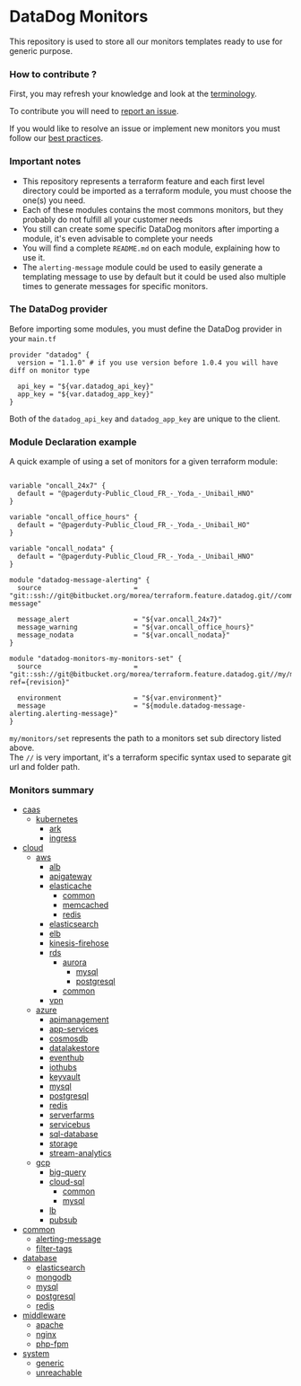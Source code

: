 # DataDog Monitors #

This repository is used to store all our monitors templates ready to use for generic purpose.

### How to contribute ? ###

First, you may refresh your knowledge and look at the [terminology](https://confluence.fr.clara.net/display/DAT/Getting+started).

To contribute you will need to [report an issue](https://confluence.fr.clara.net/display/DAT/Project+and+Workflow).

If you would like to resolve an issue or implement new monitors you must follow our [best practices](https://confluence.fr.clara.net/display/DAT/Templates+monitors).

### Important notes ###

* This repository represents a terraform feature and each first level directory could be imported as a terraform module, you must choose the one(s) you need.
* Each of these modules contains the most commons monitors, but they probably do not fulfill all your customer needs
* You still can create some specific DataDog monitors after importing a module, it's even advisable to complete your needs
* You will find a complete `README.md` on each module, explaining how to use it.
* The `alerting-message` module could be used to easily generate a templating message to use by default but it could be used also multiple times to generate messages for specific monitors.

### The DataDog provider ###

Before importing some modules, you must define the DataDog provider in your `main.tf`

```
provider "datadog" {
  version = "1.1.0" # if you use version before 1.0.4 you will have diff on monitor type

  api_key = "${var.datadog_api_key}"
  app_key = "${var.datadog_app_key}"
}
```

Both of the `datadog_api_key` and `datadog_app_key` are unique to the client.

### Module Declaration example ###

 A quick example of using a set of monitors for a given terraform module:

```

variable "oncall_24x7" {
  default = "@pagerduty-Public_Cloud_FR_-_Yoda_-_Unibail_HNO"
}

variable "oncall_office_hours" {
  default = "@pagerduty-Public_Cloud_FR_-_Yoda_-_Unibail_HO"
}

variable "oncall_nodata" {
  default = "@pagerduty-Public_Cloud_FR_-_Yoda_-_Unibail_HNO"
}

module "datadog-message-alerting" {
  source                       = "git::ssh://git@bitbucket.org/morea/terraform.feature.datadog.git//common/alerting-message"

  message_alert                = "${var.oncall_24x7}"
  message_warning              = "${var.oncall_office_hours}"
  message_nodata               = "${var.oncall_nodata}"
}

module "datadog-monitors-my-monitors-set" {
  source                       = "git::ssh://git@bitbucket.org/morea/terraform.feature.datadog.git//my/monitors/set?ref={revision}"

  environment                  = "${var.environment}"
  message                      = "${module.datadog-message-alerting.alerting-message}"
}
```

`my/monitors/set` represents the path to a monitors set sub directory listed above.  
The `//` is very important, it's a terraform specific syntax used to separate git url and folder path.

### Monitors summary ###

- [caas](https://git.fr.clara.net/claranet/cloudnative/projects/datadog/terraform/monitors/tree/master/caas/)
	- [kubernetes](https://git.fr.clara.net/claranet/cloudnative/projects/datadog/terraform/monitors/tree/master/caas/kubernetes/)
		- [ark](https://git.fr.clara.net/claranet/cloudnative/projects/datadog/terraform/monitors/tree/master/caas/kubernetes/ark/)
		- [ingress](https://git.fr.clara.net/claranet/cloudnative/projects/datadog/terraform/monitors/tree/master/caas/kubernetes/ingress/)
- [cloud](https://git.fr.clara.net/claranet/cloudnative/projects/datadog/terraform/monitors/tree/master/cloud/)
	- [aws](https://git.fr.clara.net/claranet/cloudnative/projects/datadog/terraform/monitors/tree/master/cloud/aws/)
		- [alb](https://git.fr.clara.net/claranet/cloudnative/projects/datadog/terraform/monitors/tree/master/cloud/aws/alb/)
		- [apigateway](https://git.fr.clara.net/claranet/cloudnative/projects/datadog/terraform/monitors/tree/master/cloud/aws/apigateway/)
		- [elasticache](https://git.fr.clara.net/claranet/cloudnative/projects/datadog/terraform/monitors/tree/master/cloud/aws/elasticache/)
			- [common](https://git.fr.clara.net/claranet/cloudnative/projects/datadog/terraform/monitors/tree/master/cloud/aws/elasticache/common/)
			- [memcached](https://git.fr.clara.net/claranet/cloudnative/projects/datadog/terraform/monitors/tree/master/cloud/aws/elasticache/memcached/)
			- [redis](https://git.fr.clara.net/claranet/cloudnative/projects/datadog/terraform/monitors/tree/master/cloud/aws/elasticache/redis/)
		- [elasticsearch](https://git.fr.clara.net/claranet/cloudnative/projects/datadog/terraform/monitors/tree/master/cloud/aws/elasticsearch/)
		- [elb](https://git.fr.clara.net/claranet/cloudnative/projects/datadog/terraform/monitors/tree/master/cloud/aws/elb/)
		- [kinesis-firehose](https://git.fr.clara.net/claranet/cloudnative/projects/datadog/terraform/monitors/tree/master/cloud/aws/kinesis-firehose/)
		- [rds](https://git.fr.clara.net/claranet/cloudnative/projects/datadog/terraform/monitors/tree/master/cloud/aws/rds/)
			- [aurora](https://git.fr.clara.net/claranet/cloudnative/projects/datadog/terraform/monitors/tree/master/cloud/aws/rds/aurora/)
				- [mysql](https://git.fr.clara.net/claranet/cloudnative/projects/datadog/terraform/monitors/tree/master/cloud/aws/rds/aurora/mysql/)
				- [postgresql](https://git.fr.clara.net/claranet/cloudnative/projects/datadog/terraform/monitors/tree/master/cloud/aws/rds/aurora/postgresql/)
			- [common](https://git.fr.clara.net/claranet/cloudnative/projects/datadog/terraform/monitors/tree/master/cloud/aws/rds/common/)
		- [vpn](https://git.fr.clara.net/claranet/cloudnative/projects/datadog/terraform/monitors/tree/master/cloud/aws/vpn/)
	- [azure](https://git.fr.clara.net/claranet/cloudnative/projects/datadog/terraform/monitors/tree/master/cloud/azure/)
		- [apimanagement](https://git.fr.clara.net/claranet/cloudnative/projects/datadog/terraform/monitors/tree/master/cloud/azure/apimanagement/)
		- [app-services](https://git.fr.clara.net/claranet/cloudnative/projects/datadog/terraform/monitors/tree/master/cloud/azure/app-services/)
		- [cosmosdb](https://git.fr.clara.net/claranet/cloudnative/projects/datadog/terraform/monitors/tree/master/cloud/azure/cosmosdb/)
		- [datalakestore](https://git.fr.clara.net/claranet/cloudnative/projects/datadog/terraform/monitors/tree/master/cloud/azure/datalakestore/)
		- [eventhub](https://git.fr.clara.net/claranet/cloudnative/projects/datadog/terraform/monitors/tree/master/cloud/azure/eventhub/)
		- [iothubs](https://git.fr.clara.net/claranet/cloudnative/projects/datadog/terraform/monitors/tree/master/cloud/azure/iothubs/)
		- [keyvault](https://git.fr.clara.net/claranet/cloudnative/projects/datadog/terraform/monitors/tree/master/cloud/azure/keyvault/)
		- [mysql](https://git.fr.clara.net/claranet/cloudnative/projects/datadog/terraform/monitors/tree/master/cloud/azure/mysql/)
		- [postgresql](https://git.fr.clara.net/claranet/cloudnative/projects/datadog/terraform/monitors/tree/master/cloud/azure/postgresql/)
		- [redis](https://git.fr.clara.net/claranet/cloudnative/projects/datadog/terraform/monitors/tree/master/cloud/azure/redis/)
		- [serverfarms](https://git.fr.clara.net/claranet/cloudnative/projects/datadog/terraform/monitors/tree/master/cloud/azure/serverfarms/)
		- [servicebus](https://git.fr.clara.net/claranet/cloudnative/projects/datadog/terraform/monitors/tree/master/cloud/azure/servicebus/)
		- [sql-database](https://git.fr.clara.net/claranet/cloudnative/projects/datadog/terraform/monitors/tree/master/cloud/azure/sql-database/)
		- [storage](https://git.fr.clara.net/claranet/cloudnative/projects/datadog/terraform/monitors/tree/master/cloud/azure/storage/)
		- [stream-analytics](https://git.fr.clara.net/claranet/cloudnative/projects/datadog/terraform/monitors/tree/master/cloud/azure/stream-analytics/)
	- [gcp](https://git.fr.clara.net/claranet/cloudnative/projects/datadog/terraform/monitors/tree/master/cloud/gcp/)
		- [big-query](https://git.fr.clara.net/claranet/cloudnative/projects/datadog/terraform/monitors/tree/master/cloud/gcp/big-query/)
		- [cloud-sql](https://git.fr.clara.net/claranet/cloudnative/projects/datadog/terraform/monitors/tree/master/cloud/gcp/cloud-sql/)
			- [common](https://git.fr.clara.net/claranet/cloudnative/projects/datadog/terraform/monitors/tree/master/cloud/gcp/cloud-sql/common/)
			- [mysql](https://git.fr.clara.net/claranet/cloudnative/projects/datadog/terraform/monitors/tree/master/cloud/gcp/cloud-sql/mysql/)
		- [lb](https://git.fr.clara.net/claranet/cloudnative/projects/datadog/terraform/monitors/tree/master/cloud/gcp/lb/)
		- [pubsub](https://git.fr.clara.net/claranet/cloudnative/projects/datadog/terraform/monitors/tree/master/cloud/gcp/pubsub/)
- [common](https://git.fr.clara.net/claranet/cloudnative/projects/datadog/terraform/monitors/tree/master/common/)
	- [alerting-message](https://git.fr.clara.net/claranet/cloudnative/projects/datadog/terraform/monitors/tree/master/common/alerting-message/)
	- [filter-tags](https://git.fr.clara.net/claranet/cloudnative/projects/datadog/terraform/monitors/tree/master/common/filter-tags/)
- [database](https://git.fr.clara.net/claranet/cloudnative/projects/datadog/terraform/monitors/tree/master/database/)
	- [elasticsearch](https://git.fr.clara.net/claranet/cloudnative/projects/datadog/terraform/monitors/tree/master/database/elasticsearch/)
	- [mongodb](https://git.fr.clara.net/claranet/cloudnative/projects/datadog/terraform/monitors/tree/master/database/mongodb/)
	- [mysql](https://git.fr.clara.net/claranet/cloudnative/projects/datadog/terraform/monitors/tree/master/database/mysql/)
	- [postgresql](https://git.fr.clara.net/claranet/cloudnative/projects/datadog/terraform/monitors/tree/master/database/postgresql/)
	- [redis](https://git.fr.clara.net/claranet/cloudnative/projects/datadog/terraform/monitors/tree/master/database/redis/)
- [middleware](https://git.fr.clara.net/claranet/cloudnative/projects/datadog/terraform/monitors/tree/master/middleware/)
	- [apache](https://git.fr.clara.net/claranet/cloudnative/projects/datadog/terraform/monitors/tree/master/middleware/apache/)
	- [nginx](https://git.fr.clara.net/claranet/cloudnative/projects/datadog/terraform/monitors/tree/master/middleware/nginx/)
	- [php-fpm](https://git.fr.clara.net/claranet/cloudnative/projects/datadog/terraform/monitors/tree/master/middleware/php-fpm/)
- [system](https://git.fr.clara.net/claranet/cloudnative/projects/datadog/terraform/monitors/tree/master/system/)
	- [generic](https://git.fr.clara.net/claranet/cloudnative/projects/datadog/terraform/monitors/tree/master/system/generic/)
	- [unreachable](https://git.fr.clara.net/claranet/cloudnative/projects/datadog/terraform/monitors/tree/master/system/unreachable/)
